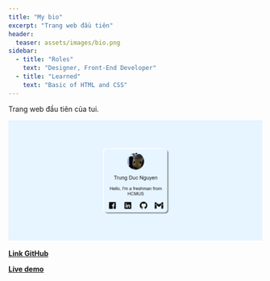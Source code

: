 ```yaml
---
title: "My bio"
excerpt: "Trang web đầu tiên"
header:
  teaser: assets/images/bio.png
sidebar:
  - title: "Roles"
    text: "Designer, Front-End Developer"
  - title: "Learned"
    text: "Basic of HTML and CSS"
---
```


Trang web đầu tiên của tui.

![image](/../assets/images/bio.png)

[**Link GitHub**](https://github.com/ngntrgduc/bio)

[**Live demo**](https://ngntrgduc.github.io/bio)